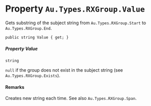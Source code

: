 # Property `Au.Types.RXGroup.Value`

Gets substring of the subject string from `Au.Types.RXGroup.Start` to `Au.Types.RXGroup.End`.

```
public string Value { get; }
```

##### Property Value

`string`

`null` if the group does not exist in the subject string (see `Au.Types.RXGroup.Exists`).

#### Remarks

Creates new string each time. See also `Au.Types.RXGroup.Span`.
